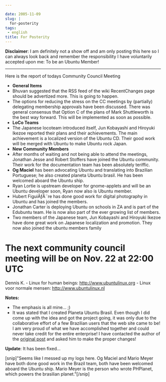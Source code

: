 ```yaml
---

date: 2005-11-09
slug: |
  for-posterity
tags:
 - english
title: For Posterity
---
```


**Disclaimer**: I am definitely not a show off and am only posting this
here so I can always look back and remember the responsibility I have
voluntarily accepted upon me: To be an Ubuntu Member!

------------------------------------------------------------------------

Here is the report of todays Community Council Meeting

-   **General Items**
-   Bhuvan suggested that the RSS feed of the wiki RecentChanges page
    should be advertized more. This is going to happen.
-   The options for reducing the stress on the CC meetings by
    (partially) delegating membership approvals have been discussed.
    There was general consensus that Option C of the plans of Mark
    Shuttleworth is the best way forward. This will be implemented as
    soon as possible.
-   **LoCo Teams**
-   The Japanese locoteam introduced itself, Jun Kobayashi and Hiroyuki
    Ikezoe reported their plans and their achievements. The main
    achievement is a localized version of the Ubuntu CD. Their good work
    will be merged with Ubuntu to make Ubuntu rock Japan.
-   **New Community Members**
-   After months of waiting and not being able to attend the meetings,
    Jonathan Jesse and Robert Stoffers have joined the Ubuntu community.
    Their work for the documentation team has been absolutely teriffic.
-   **Og Maciel** has been advocating Ubuntu and translating into
    Brazilian Portuguese; he also created planeta Ubuntu brasil. He has
    been welcomed aboard the Ubuntu ship.
-   Ryan Lortie is upstream developer for gnome-applets and will be an
    Ubuntu developer soon, Ryan now also is Ubuntu member.
-   Hubert FiguiÃƒÂ¨re has done good work for digital photography in
    Ubuntu and has joined the members.
-   Jonathan Carter is deploying Ubuntu on schools in ZA and is part of
    the Edubuntu team. He is now also part of the ever growing list of
    members.
-   Two members of the Japanese team, Jun Kobayashi and Hiroyuki Ikezoe
    have done great work on Japanese localization and promotion. They
    now also joined the ubuntu members family

# The next community council meeting will be on Nov. 22 at 22:00 UTC

Dennis K. - Linux for human beings: <http://www.ubuntulinux.org> - Linux
voor normale mensen: <http://www.ubuntulinux.nl>

**Notes:**

-   The emphasis is all mine... ;)
-   It was stated that I created Planeta Ubuntu Brasil. Even though I
    did come up with the idea and got the project going, it was only due
    to the collaborative effort of a few Brazilian users that the web
    site came to be! I am very proud of what we have accomplished
    together and could never take credit for the entire enterprise! I
    have contacted the author of the [original
    post](http://lists.ubuntu.com/archives/ubuntu-devel/2005-November/012877.html)
    and asked him to make the proper changes!

**Update**: It has been fixed...

\[snip\]"Seems like I messed up my logs here. Og Maciel and Mario Meyer
have both done good work in the Brazil team, both have been welcomed
aboard the Ubuntu ship. Mario Meyer is the person who wrote PHPlanet,
which powers the brasilian planet."\[/snip\]
